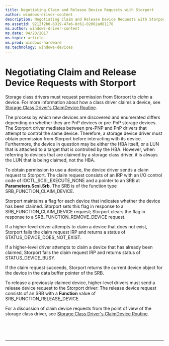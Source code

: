 ```yaml
---
title: Negotiating Claim and Release Device Requests with Storport
author: windows-driver-content
description: Negotiating Claim and Release Device Requests with Storport
ms.assetid: 9212f2b0-6319-47a6-8c61-02002ad81178
ms.author: windows-driver-content
ms.date: 04/20/2017
ms.topic: article
ms.prod: windows-hardware
ms.technology: windows-devices
---
```


# Negotiating Claim and Release Device Requests with Storport


Storage class drivers must request permission from Storport to *claim* a device. For more information about how a class driver claims a device, see [Storage Class Driver's ClaimDevice Routine](storage-class-driver-s-claimdevice-routine.md).

The process by which new devices are discovered and enumerated differs depending on whether they are PnP devices or pre-PnP storage devices. The Storport driver mediates between pre-PNP and PnP drivers that attempt to control the same device. Therefore, a storage device driver must obtain permission from Storport before interacting with its device. Furthermore, the device in question may be either the HBA itself, or a LUN that is attached to a target that is controlled by the HBA. However, when referring to devices that are claimed by a storage class driver, it is always the LUN that is being claimed, not the HBA.

To obtain permission to use a device, the device driver sends a claim request to Storport. The claim request consists of an IRP with an I/O control code of IOCTL\_SCSI\_EXECUTE\_NONE and a pointer to an SRB at **Parameters.Scsi.Srb**. The SRB is of the function type SRB\_FUNCTION\_CLAIM\_DEVICE.

Storport maintains a flag for each device that indicates whether the device has been claimed. Storport sets this flag in response to a SRB\_FUNCTION\_CLAIM\_DEVICE request; Storport clears the flag in response to a SRB\_FUNCTION\_REMOVE\_DEVICE request.

If a higher-level driver attempts to claim a device that does not exist, Storport fails the claim request IRP and returns a status of STATUS\_DEVICE\_DOES\_NOT\_EXIST.

If a higher-level driver attempts to claim a device that has already been claimed, Storport fails the claim request IRP and returns status of STATUS\_DEVICE\_BUSY.

If the claim request succeeds, Storport returns the current device object for the device in the data buffer pointer of the SRB.

To release a previously claimed device, higher-level drivers must send a release device request to the Storport driver: The release device request consists of an SRB with a **Function** value of SRB\_FUNCTION\_RELEASE\_DEVICE.

For a discussion of claim device requests from the point of view of the storage class driver, see [Storage Class Driver's ClaimDevice Routine](storage-class-driver-s-claimdevice-routine.md).

 

 


--------------------


